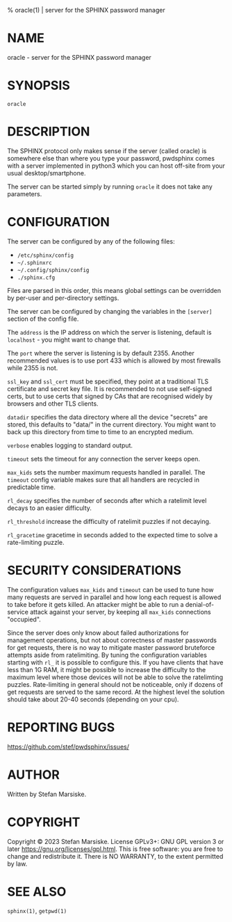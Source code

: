 % oracle(1) | server for the SPHINX password manager

# NAME

oracle - server for the SPHINX password manager

# SYNOPSIS

`oracle`

# DESCRIPTION

The SPHINX protocol only makes sense if the server (called oracle) is
somewhere else than where you type your password, pwdsphinx comes with
a server implemented in python3 which you can host off-site from your
usual desktop/smartphone.

The server can be started simply by running `oracle` it does not take
any parameters.

# CONFIGURATION

The server can be configured by any of the following files:

 - `/etc/sphinx/config`
 - `~/.sphinxrc`
 - `~/.config/sphinx/config`
 - `./sphinx.cfg`

Files are parsed in this order, this means global settings can be
overridden by per-user and per-directory settings.

The server can be configured by changing the variables in the
`[server]` section of the config file.

The `address` is the IP address on which the server is listening,
default is `localhost` - you might want to change that.

The `port` where the server is listening is by default 2355. Another
recommended values is to use port 433 which is allowed by most
firewalls while 2355 is not.

`ssl_key` and `ssl_cert` must be specified, they point at a traditional TLS
certificate and secret key file. It is recommended to not use self-signed
certs, but to use certs that signed by CAs that are recognised widely by
browsers and other TLS clients.

`datadir` specifies the data directory where all the device "secrets"
are stored, this defaults to "data/" in the current directory. You
might want to back up this directory from time to time to an encrypted
medium.

`verbose` enables logging to standard output.

`timeout` sets the timeout for any connection the server keeps open.

`max_kids` sets the number maximum requests handled in parallel. The
`timeout` config variable makes sure that all handlers are recycled in
predictable time.

`rl_decay` specifies the number of seconds after which a ratelimit level
decays to an easier difficulty.

`rl_threshold` increase the difficulty of ratelimit puzzles if not
decaying.

`rl_gracetime` gracetime in seconds added to the expected time to solve
a rate-limiting puzzle.

# SECURITY CONSIDERATIONS

The configuration values `max_kids` and `timeout` can be used to tune
how many requests are served in parallel and how long each request is
allowed to take before it gets killed. An attacker might be able to
run a denial-of-service attack against your server, by keeping all
`max_kids` connections "occupied".

Since the server does only know about failed authorizations for
management operations, but not about correctness of master passwords
for get requests, there is no way to mitigate master password
bruteforce attempts aside from ratelimiting. By tuning the
configuration variables starting with `rl_` it is possible to
configure this. If you have clients that have less than 1G RAM, it
might be possible to increase the difficulty to the maximum level
where those devices will not be able to solve the ratelimting
puzzles. Rate-limiting in general should not be noticeable, only if
dozens of get requests are served to the same record. At the highest
level the solution should take about 20-40 seconds (depending on your
cpu).

# REPORTING BUGS

https://github.com/stef/pwdsphinx/issues/

# AUTHOR

Written by Stefan Marsiske.

# COPYRIGHT

Copyright © 2023 Stefan Marsiske.  License GPLv3+: GNU GPL version 3 or later <https://gnu.org/licenses/gpl.html>.
This is free software: you are free to change and redistribute it.  There is NO WARRANTY, to the extent permitted by law.

# SEE ALSO

`sphinx(1)`, `getpwd(1)`
